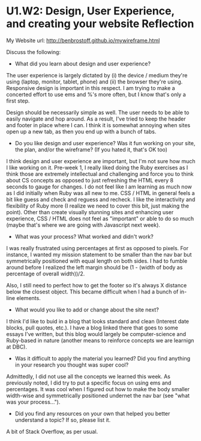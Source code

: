 # U1.W2: Design, User Experience, and creating your website Reflection

My Website url: http://benbrostoff.github.io/mywireframe.html

Discuss the following:

* What did you learn about design and user experience? 

The user experience is largely dictated by (i) the device / medium they're using (laptop, monitor, tablet, phone) and (ii) the browser they're using. Responsive design is important in this respect. I am trying to make a concerted effort to use ems and %'s more often, but I know that's only a first step.

Design should be necessarily simple as well. The user needs to be able to easily navigate and hop around. As a result, I've tried to keep the header and footer in place where I can. I think it is somewhat annoying when sites open up a new tab, as then you end up with a bunch of tabs.

* Do you like design and user experience? Was it fun working on your site, the plan, and/or the wireframe? (If you hated it, that's OK too)

I think design and user experience are important, but I'm not sure how much I like working on it. Pre-week 1, I really liked doing the Ruby exercises as I think those are extremely intellectual and challenging and force you to think about CS concepts as opposed to just refreshing the HTML every 8 seconds to gauge for changes. I do not feel like I am learning as much now as I did initially when Ruby was all new to me. CSS / HTML in general feels a bit like guess and check and reguess and recheck. I like the interactivity and flexibility of Ruby more (I realize we need to cover this bit, just making the point). Other than create visually stunning sites and enhancing user experience, CSS / HTML does not feel as "important" or able to do so much (maybe that's where we are going with Javascript next week).

* What was your process? What worked and didn't work?

I was really frustrated using percentages at first as opposed to pixels. For instance, I wanted my mission statement to be smaller than the nav bar but symmetrically positioned with equal length on both sides. I had to fumble around before I realized the left margin should be (1 - (width of body as percentage of overall width))/2. 

Also, I still need to perfect how to get the footer so it's always X distance below the closest object. This became difficult when I had a bunch of in-line elements.

* What would you like to add or change about the site next?

I think I'd like to buid in a blog that looks standard and clean (Interest date blocks, pull quotes, etc.). I have a blog linked there that goes to some essays I've written, but this blog would largely be computer-science and Ruby-based in nature (another means to reinforce concepts we are learnign at DBC).

* Was it difficult to apply the material you learned? Did you find anything in your research you thought was super cool?

Admittedly, I did not use all the concepts we learned this week. As previously noted, I did try to put a specific focus on using ems and percentages. It was cool when I figured out how to make the body smaller width-wise and symmetrically positioned undernet the nav bar (see "what was your process...").

* Did you find any resources on your own that helped you better understand a topic? If so, please list it.

A bit of Stack Overflow, as per usual. 
